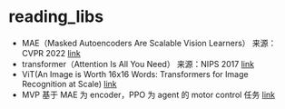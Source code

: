 # reading_libs
- MAE（Masked Autoencoders Are Scalable Vision Learners）
来源：CVPR 2022 [link](libs/MAE.md)
- transformer（Attention Is All You Need）
来源：NIPS 2017 [link](libs/transformers.md)
- ViT(An Image is Worth 16x16 Words: Transformers for Image Recognition at Scale) [link](libs/ViT.md)
- MVP 基于 MAE 为 encoder，PPO 为 agent 的 motor control 任务 [link](libs/MVP.md)